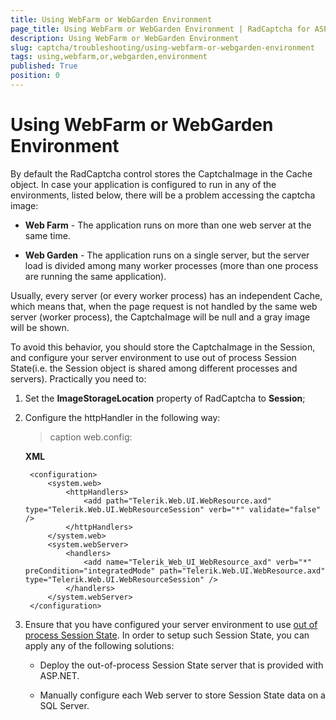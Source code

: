 ```yaml
---
title: Using WebFarm or WebGarden Environment
page_title: Using WebFarm or WebGarden Environment | RadCaptcha for ASP.NET AJAX Documentation
description: Using WebFarm or WebGarden Environment
slug: captcha/troubleshooting/using-webfarm-or-webgarden-environment
tags: using,webfarm,or,webgarden,environment
published: True
position: 0
---
```


# Using WebFarm or WebGarden Environment

By default the RadCaptcha control stores the CaptchaImage in the Cache object.	In case your application is configured to run in any of the environments, listed below, there will be a problem accessing the captcha image:

* **Web Farm** - The application runs on more than one web server at the same time.

* **Web Garden** - The application runs on a single server, but the server load is divided among many worker processes (more than one process are running the same application).

Usually, every server (or every worker process) has an independent Cache, which means that,	when the page request is not handled by the same web server (worker process), the CaptchaImage will be null and a gray image will be shown.

To avoid this behavior, you should store the CaptchaImage in the Session, and configure your server environment to use out of process Session State(i.e. the Session object is shared among different processes and servers). Practically you need to:

1. Set the **ImageStorageLocation** property of RadCaptcha to **Session**;

1. Configure the httpHandler in the following way:

	>caption web.config:

	**XML**
	
		<configuration>
			<system.web>
				<httpHandlers>
					<add path="Telerik.Web.UI.WebResource.axd" type="Telerik.Web.UI.WebResourceSession" verb="*" validate="false" />
				</httpHandlers>
			</system.web>
			<system.webServer>
				<handlers>
					<add name="Telerik_Web_UI_WebResource_axd" verb="*" preCondition="integratedMode" path="Telerik.Web.UI.WebResource.axd" type="Telerik.Web.UI.WebResourceSession" />
				</handlers>
			</system.webServer>
		</configuration>

1. Ensure that you have configured your server environment to use [out of process Session State](http://msdn.microsoft.com/en-us/library/ms972429.aspx). In order to setup such Session State, you can apply any of the following solutions:

	* Deploy the out-of-process Session State server that is provided with ASP.NET.

	* Manually configure each Web server to store Session State data on a SQL Server.
